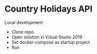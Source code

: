 # Country Holidays API

Local development:
* Clone repo
* Open solution in Visual Studio 2019
* Set docker-compose as startup project
* Run 
